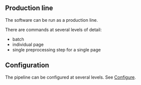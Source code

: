 ## Production line

The software can be run as a production line.

There are commands at several levels of detail:

*   batch
*   individual page
*   single preprocessing step for a single page

## Configuration

The pipeline can be configured at several levels.
See [Configure](configure.md).
